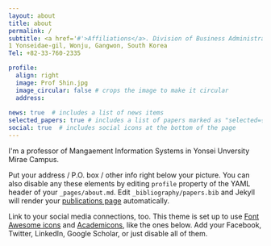 ```yaml
---
layout: about
title: about
permalink: /
subtitle: <a href='#'>Affiliations</a>. Division of Business Administration, College of Humanities & Social Sciences Convergence, Yonsei University /
1 Yonseidae-gil, Wonju, Gangwon, South Korea
Tel: +82-33-760-2335

profile:
  align: right
  image: Prof Shin.jpg
  image_circular: false # crops the image to make it circular
  address: 
    
news: true  # includes a list of news items
selected_papers: true # includes a list of papers marked as "selected={true}"
social: true  # includes social icons at the bottom of the page
---
```


I'm a professor of Mangaement Information Systems in Yonsei Unversity Mirae Campus. 

Put your address / P.O. box / other info right below your picture. You can also disable any these elements by editing `profile` property of the YAML header of your `_pages/about.md`. Edit `_bibliography/papers.bib` and Jekyll will render your [publications page](/al-folio/publications/) automatically.

Link to your social media connections, too. This theme is set up to use [Font Awesome icons](http://fortawesome.github.io/Font-Awesome/) and [Academicons](https://jpswalsh.github.io/academicons/), like the ones below. Add your Facebook, Twitter, LinkedIn, Google Scholar, or just disable all of them.
